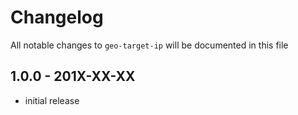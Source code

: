 # Changelog

All notable changes to `geo-target-ip` will be documented in this file

## 1.0.0 - 201X-XX-XX

- initial release
